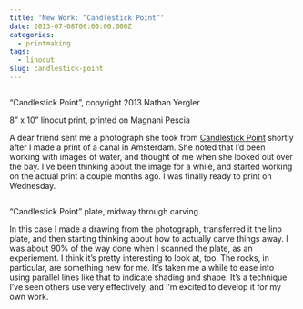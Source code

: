 ```yaml
---
title: 'New Work: “Candlestick Point”'
date: 2013-07-08T00:00:00.000Z
categories:
  - printmaking
tags:
  - linocut
slug: candlestick-point
---
```

<div class="figure">
  <img alt="" src="/media/2013/2013-candlestick-point-650.png" />

  <p class="caption">
    &#8220;Candlestick Point&#8221;, copyright 2013 Nathan Yergler
  </p>

  <div class="legend">
    8&#8221; x 10&#8221; linocut print, printed on Magnani Pescia
  </div>
</div>

A dear friend sent me a photograph she took from [Candlestick Point][1]  shortly after I made a print of a canal in Amsterdam. She noted that I&#8217;d been working with images of water, and thought of me when she looked out over the bay. I&#8217;ve been thinking about the image for a while, and started working on the actual print a couple months ago. I was finally ready to print on Wednesday.

<div class="figure">
  <img alt="" src="/media/2013/2013-candlestick-point-plate-650.png" />

  <p class="caption">
    &#8220;Candlestick Point&#8221; plate, midway through carving
  </p>
</div>

In this case I made a drawing from the photograph, transferred it the lino plate, and then starting thinking about how to actually carve things away. I was about 90% of the way done when I scanned the plate, as an experiement. I think it&#8217;s pretty interesting to look at, too. The rocks, in particular, are something new for me. It&#8217;s taken me a while to ease into using parallel lines like that to indicate shading and shape. It&#8217;s a technique I&#8217;ve seen others use very effectively, and I&#8217;m excited to develop it for my own work.



 [1]: http://en.wikipedia.org/wiki/Candlestick_Point
